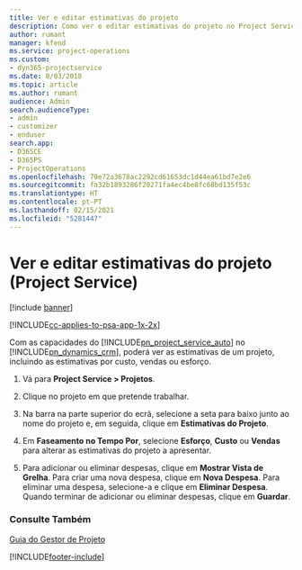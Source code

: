 ```yaml
---
title: Ver e editar estimativas do projeto
description: Como ver e editar estimativas do projeto no Project Service
author: rumant
manager: kfend
ms.service: project-operations
ms.custom:
- dyn365-projectservice
ms.date: 8/03/2018
ms.topic: article
ms.author: rumant
audience: Admin
search.audienceType:
- admin
- customizer
- enduser
search.app:
- D365CE
- D365PS
- ProjectOperations
ms.openlocfilehash: 79e72a3678ac2292cd61653dc1d44ea61bd7e2e6
ms.sourcegitcommit: fa32b1893286f20271fa4ec4be8fc68bd135f53c
ms.translationtype: HT
ms.contentlocale: pt-PT
ms.lasthandoff: 02/15/2021
ms.locfileid: "5281447"
---
```

# <a name="view-and-edit-project-estimates-project-service"></a>Ver e editar estimativas do projeto (Project Service)

[!include [banner](../includes/psa-now-project-operations.md)]

[!INCLUDE[cc-applies-to-psa-app-1x-2x](../includes/cc-applies-to-psa-app-1x-2x.md)]

Com as capacidades do [!INCLUDE[pn_project_service_auto](../includes/pn-project-service-auto.md)] no [!INCLUDE[pn_dynamics_crm](../includes/pn-dynamics-crm.md)], poderá ver as estimativas de um projeto, incluindo as estimativas por custo, vendas ou esforço.  
  
1.  Vá para **Project Service > Projetos**.  
  
2.  Clique no projeto em que pretende trabalhar.  
  
3.  Na barra na parte superior do ecrã, selecione a seta para baixo junto ao nome do projeto e, em seguida, clique em **Estimativas do Projeto**.  
  
4.  Em **Faseamento no Tempo Por**, selecione **Esforço**, **Custo** ou **Vendas** para alterar as estimativas do projeto a apresentar.  
  
5.  Para adicionar ou eliminar despesas, clique em **Mostrar Vista de Grelha**. Para criar uma nova despesa, clique em **Nova Despesa**. Para eliminar uma despesa, selecione-a e clique em **Eliminar Despesa**. Quando terminar de adicionar ou eliminar despesas, clique em **Guardar**.  
  
### <a name="see-also"></a>Consulte Também  
 [Guia do Gestor de Projeto](../psa/project-manager-guide.md)


[!INCLUDE[footer-include](../includes/footer-banner.md)]
